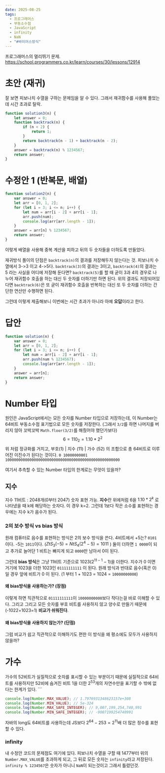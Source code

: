 ```yaml
---
date: 2025-08-25
tags:
  - 프로그래머스
  - 부동소수점
  - JavaScript
  - infinity
  - NaN
  - "#바이어스방식"
---
```

프로그래머스의 멀리뛰기 문제.
https://school.programmers.co.kr/learn/courses/30/lessons/12914

# 초안 (재귀)
잘 보면 피보나치 수열을 구하는 문제임을 알 수 있다.
그래서 재귀함수를 사용해 풀었는데 시간 초과로 탈락.
```js
function solution3(n) {
    let answer = 0;
    function backtrack(n) {
        if (n < 2) {
            return 1;
        }
        return backtrack(n - 1) + backtrack(n - 2);
    }
    answer = backtrack(n) % 1234567;
    return answer;
}
```

# 수정안 1 (반복문, 배열)
```js
function solution2(n) {
    var answer = 0;
    let arr = [0, 1, 2];
    for (let i = 3; i <= n; i++) {
        let num = arr[i - 2] + arr[i - 1];
        arr.push(num);
        console.log(arr[arr.length - 1]);
    }
    answer = arr[n] % 1234567;
    return answer;
}
```
이렇게 배열을 사용해 중복 계산을 피하고 뒤의 두 숫자들을 더하도록 만들었다.

재귀방식 풀이의 단점은 `backtrack(n)`의 결과를 저장해두지 않는다는 것.
피보나치 수열에서 3->3 이고 4->5다. 
`backtrack(3)`의 결과는 3이고, `backtrack(4)`의 결과는 5 라는 사실을 어디에 저장해 둔다면?
`backtrack(5)`를 할 때 굳이 3과 4의 경우로 나누어 재귀함수 호출을 하는 대신 두 숫자를 더하기만 하면 된다.
위의 결과도 저장되어있다면 `backtrack(6)`은 또 굳이 재귀함수 호출을 반복하는 대신 또 두 숫자를 더하는 간단한 연산만 수행하면 된다.

그런데 이렇게 제출해보니 이번에는 시간 초과가 아니라 아예 **오답**이라고 한다.

# 답안
```js
function solution(n) {
    var answer = 0;
    let arr = [0, 1, 2];
    for (let i = 3; i <= n; i++) {
        let num = arr[i - 2] + arr[i - 1];
        arr.push(num % 1234567);
        console.log(arr[arr.length - 1]);
    }
    answer = arr[n];
    return answer;
}
```
# Number 타입
원인은 JavaScript에서는 모든 숫자를 Number 타입으로 저장하는데,
이 Number는 64비트 부동소수점 표기법으로 모든 숫자를 저장한다.
(그래서 `3/2`를 하면 나머지를 버리지 않아 꼬박꼬박 `Math.floor(3/2)`를 해줬어야 했던가보다)
$$6=110_2=1.10*2^2$$
위 처럼 정규화를 거치고,
부호(1) |  지수 (11) |  가수 (52) 의 조합으로 총 64비트로 이루어진 이진수가 된다는 것이다.
`0 10000000001 1000000000000000000000000000000000000000000000000000`

여기서 추측할 수 있는 Number 타입의 한계로는 무엇이 있을까?
## 지수
지수 11비트 : 2048개(0부터 2047) 숫자 표현 가능. 
**지수**란 위에처럼 6을 $1.10 * 2^k$  로 나타냈을 때 k에 해당하는 숫자다. 이 경우 k=2.
그런데 1보다 작은 소수를 표현하는 경우에는 지수 k가 음수가 된다.
### 2의 보수 방식 vs bias 방식
원래 컴퓨터로 음수를 표현하는 방식은 2의 보수 방식을 쓴다.
4비트에서 +5는? `0101`이다.
-5는 `1011`이다. ($ZtS_{3}(−5) = NtS_4(2^4−5)=1011$ )
둘이 더하면 `1 0000`이 되고 추가로 늘어단 1 비트는 빠지게 되고 `0000`만 남아서 0이 된다.

그런데 **bias 방식**은 그냥 11비트 기준으로 1023($2^{11-1}-1$)을 더한다.
지수가 0 이면 거기에 1023을 더한 1023인 `01111111111` 이 된다.
원래 방식과 반대로 음수(혹은 0)일 경우 앞에 비트가 0 이 된다. (1 부터 1 + 1023 = 1024 = `10000000000`)

#### 왜 bias방식을 사용하는가? (장점)
이렇게 하면 직관적으로 `01111111111`이 `10000000000`보다 작다는걸 바로 이해할 수 있다. 그리고 그리고 모든 숫자를 부호 비트를 사용하지 않고 양수로 만들기 때문에(-1022+1023=1) **비교가 쉬워진다**.

#### 왜 bias방식을 사용하지 않는가? (단점)
그럼 비교가 쉽고 직관적으로 이해하기도 편한 이 방식을 왜 평소에도 모두가 사용하지 않을까?

# 가수

가수의 52비트가 실질적으로 숫자를 표시할 수 있는 부분이기 때문에 실질적으로 64비트를 사용하지만 52비에 숨겨진 비트 1을 더한 $2^{53}$개의 자연수만을 표기할 수 밖에 없다는 한계가 있다. ```
```js
console.log(Number.MAX_VALUE); // 1.7976931348623157e+308
console.log(Number.MIN_VALUE); // 5e-324
console.log(Number.MAX_SAFE_INTEGER); // 9,007,199,254,740,991
console.log(Number.MIN_SAFE_INTEGER); // -9007199254740991
```

자바의 long도 64비트를 사용하는데 JS보다 $2^{64}-2{53}=2^{11}$배 더 많은 정수를 표현할 수 있다.

### infinity
내 수정안 코드의 문제점도 여기에 있다. 
피보나치 수열을 구할 때 1477부터 위의 `Number.MAX_VALUE`를 초과하게 되고, 그 뒤로 모든 숫자는 `infinity`라고 저장된다.
`infinity % 1234567`은 숫자가 아니니 `NaN`이 되는것이고 그래서 틀렸던것.
